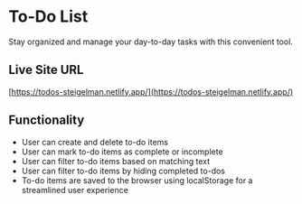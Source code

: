 # To-Do List

Stay organized and manage your day-to-day tasks with this convenient tool.

## Live Site URL
[https://todos-steigelman.netlify.app/](https://todos-steigelman.netlify.app/)

## Functionality
* User can create and delete to-do items
* User can mark to-do items as complete or incomplete
* User can filter to-do items based on matching text
* User can filter to-do items by hiding completed to-dos
* To-do items are saved to the browser using localStorage for a streamlined user experience
